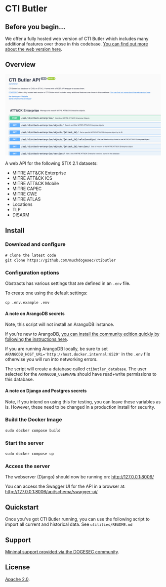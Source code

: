 # CTI Butler

## Before you begin...

We offer a fully hosted web version of CTI Butler which includes many additional features over those in this codebase. [You can find out more about the web version here](https://www.ctibutler.com/).

## Overview

![](docs/ctibutler.png)

A web API for the following STIX 2.1 datasets:

* MITRE ATT&CK Enterprise
* MITRE ATT&CK ICS
* MITRE ATT&CK Mobile
* MITRE CAPEC
* MITRE CWE
* MITRE ATLAS
* Locations
* TLP
* DISARM

## Install

### Download and configure

```shell
# clone the latest code
git clone https://github.com/muchdogesec/ctibutler
```

### Configuration options

Obstracts has various settings that are defined in an `.env` file.

To create one using the default settings:

```shell
cp .env.example .env
```

#### A note on ArangoDB secrets

Note, this script will not install an ArangoDB instance.

If you're new to ArangoDB, [you can install the community edition quickly by following the instructions here](https://arangodb.com/community-server/).

If you are running ArangoDB locally, be sure to set `ARANGODB_HOST_URL='http://host.docker.internal:8529'` in the `.env` file otherwise you will run into networking errors.

The script will create a database called `ctibutler_database`. The user selected for the `ARANGODB_USERNAME` should have read+write permissions to this database.

#### A note on Django and Postgres secrets

Note, if you intend on using this for testing, you can leave these variables as is. However, these need to be changed in a production install for security.

### Build the Docker Image

```shell
sudo docker compose build
```

### Start the server

```shell
sudo docker compose up
```

### Access the server

The webserver (Django) should now be running on: http://127.0.0.1:8006/

You can access the Swagger UI for the API in a browser at: http://127.0.0.1:8006/api/schema/swagger-ui/

## Quickstart

Once you've got CTI Butler running, you can use the following script to import all current and historical data. See `utilities/README.md`

## Support

[Minimal support provided via the DOGESEC community](https://community.dogesec.com/).

## License

[Apache 2.0](/LICENSE).